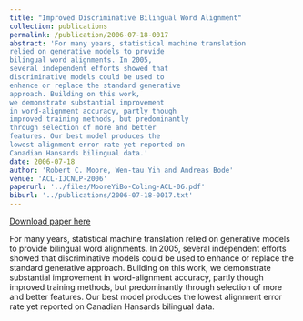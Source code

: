```yaml
---
title: "Improved Discriminative Bilingual Word Alignment"
collection: publications
permalink: /publication/2006-07-18-0017
abstract: 'For many years, statistical machine translation
relied on generative models to provide
bilingual word alignments. In 2005,
several independent efforts showed that
discriminative models could be used to
enhance or replace the standard generative
approach. Building on this work,
we demonstrate substantial improvement
in word-alignment accuracy, partly though
improved training methods, but predominantly
through selection of more and better
features. Our best model produces the
lowest alignment error rate yet reported on
Canadian Hansards bilingual data.'
date: 2006-07-18
author: 'Robert C. Moore, Wen-tau Yih and Andreas Bode'
venue: 'ACL-IJCNLP-2006'
paperurl: '../files/MooreYiBo-Coling-ACL-06.pdf'
biburl: '../publications/2006-07-18-0017.txt'
---
```


<a href='../files/MooreYiBo-Coling-ACL-06.pdf'>Download paper here</a>

For many years, statistical machine translation
relied on generative models to provide
bilingual word alignments. In 2005,
several independent efforts showed that
discriminative models could be used to
enhance or replace the standard generative
approach. Building on this work,
we demonstrate substantial improvement
in word-alignment accuracy, partly though
improved training methods, but predominantly
through selection of more and better
features. Our best model produces the
lowest alignment error rate yet reported on
Canadian Hansards bilingual data.

